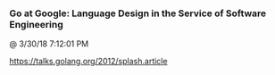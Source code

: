 ﻿

### Go at Google: Language Design in the Service of Software Engineering
@ 3/30/18 7:12:01 PM

https://talks.golang.org/2012/splash.article

